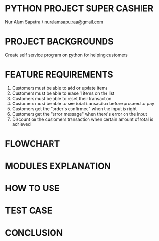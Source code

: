 # PYTHON PROJECT SUPER CASHIER
Nur Alam Saputra / nuralamsaputraa@gmail.com
# PROJECT BACKGROUNDS
Create self service program on python for helping customers
# FEATURE REQUIREMENTS
1. Customers must be able to add or update items
2. Customers must be able to erase 1 items on the list
3. Customers must be able to reset their transaction
4. Customers must be able to see total transaction before proceed to pay
5. Customers get the "order's confirmed" when the input is right
6. Customers get the "error message" when there's error on the input
7. Discount on the customers transaction when certain amount of total is achieved
# FLOWCHART
# MODULES EXPLANATION
# HOW TO USE 
# TEST CASE
# CONCLUSION
